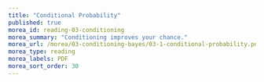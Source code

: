 ```yaml
---
title: "Conditional Probability"
published: true
morea_id: reading-03-conditioning
morea_summary: "Conditioning improves your chance."
morea_url: /morea/03-conditioning-bayes/03-1-conditional-probability.pdf
morea_type: reading
morea_labels: PDF
morea_sort_order: 30
---
```


